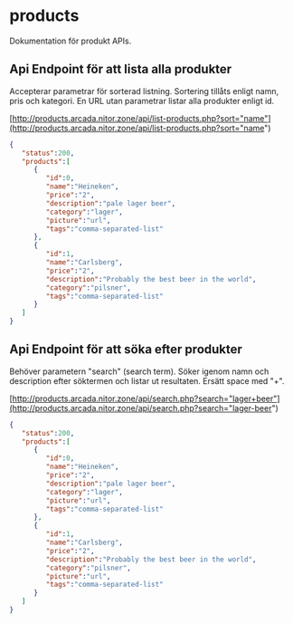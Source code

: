 # products

Dokumentation för produkt APIs.


## Api Endpoint för att lista alla produkter

Accepterar parametrar för sorterad listning. Sortering tillåts enligt namn, pris och kategori. En URL utan parametrar listar alla produkter enligt id.

[http://products.arcada.nitor.zone/api/list-products.php?sort="name"](http://products.arcada.nitor.zone/api/list-products.php?sort="name")
```JSON
{  
   "status":200,
   "products":[  
      {  
         "id":0,
         "name":"Heineken",
         "price":"2",
         "description":"pale lager beer",
         "category":"lager",
         "picture":"url",
         "tags":"comma-separated-list"
      },
      {  
         "id":1,
         "name":"Carlsberg",
         "price":"2",
         "description":"Probably the best beer in the world",
         "category":"pilsner",
         "tags":"comma-separated-list"
      }
   ]
}
```


## Api Endpoint för att söka efter produkter

Behöver parametern "search" (search term). Söker igenom namn och description efter söktermen och listar ut resultaten. Ersätt space med "+".

[http://products.arcada.nitor.zone/api/search.php?search="lager+beer"](http://products.arcada.nitor.zone/api/search.php?search="lager-beer")
```JSON
{  
   "status":200,
   "products":[  
      {  
         "id":0,
         "name":"Heineken",
         "price":"2",
         "description":"pale lager beer",
         "category":"lager",
         "picture":"url",
         "tags":"comma-separated-list"
      },
      {  
         "id":1,
         "name":"Carlsberg",
         "price":"2",
         "description":"Probably the best beer in the world",
         "category":"pilsner",
         "picture":"url",
         "tags":"comma-separated-list"
      }
   ]
}
```
